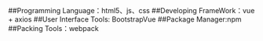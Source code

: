 ##Programming Language：html5、js、css
##Developing FrameWork：vue + axios 
##User Interface Tools: BootstrapVue
##Package Manager:npm
##Packing Tools：webpack

